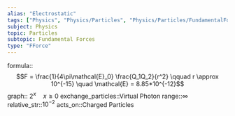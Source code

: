 ```yaml
---
alias: "Electrostatic"
tags: ["Physics", "Physics/Particles", "Physics/Particles/FundamentalForces"]
subject: Physics
topic: Particles
subtopic: Fundamental Forces
type: "FForce"
---
```


formula:: $$F = \frac{1}{4\pi\mathcal{E}_0} \frac{Q_1Q_2}{r^2} \qquad r \approx 10^{-15} \quad \mathcal{E} = 8.85*10^{-12}$$
graph:: $2^x \quad x \ge 0$
exchange_particles::Virtual Photon
range::$\infty$
relative_str::$10^{-2}$
acts_on::Charged Particles